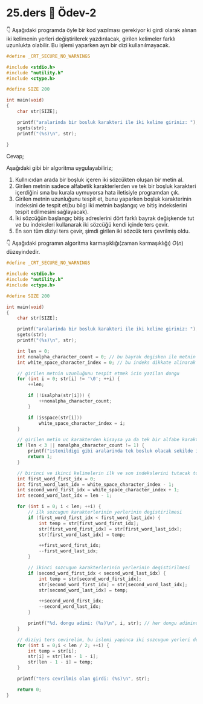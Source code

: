 # 25.ders 📖 Ödev-2

👇 Aşağıdaki programda öyle bir kod yazılması gerekiyor ki girdi olarak alınan iki kelimenin yerleri değiştirilerek yazdırılacak, girilen kelimeler farklı uzunlukta olabilir. Bu işlemi yaparken ayrı bir dizi kullanılmayacak.
```C
#define _CRT_SECURE_NO_WARNINGS

#include <stdio.h>
#include "nutility.h"
#include <ctype.h>

#define SIZE 200

int main(void)
{
    char str[SIZE];

    printf("aralarinda bir bosluk karakteri ile iki kelime giriniz: ");
    sgets(str);
    printf("(%s)\n", str);
    
}
```

Cevap;


Aşağıdaki gibi bir algoritma uygulayabiliriz;

1. Kullnıcıdan arada bir boşluk içeren iki sözcükten oluşan bir metin al. 
1. Girilen metnin sadece alfabetik karakterlerden ve tek bir boşluk karakteri içerdiğini sına bu kurala uymuyorsa hata iletisiyle programdan çık.
2. Girilen metnin uzunluğunu tespit et, bunu yaparken boşluk karakterinin indeksini de tespit et(bu bilgi iki metnin başlangıç ve bitiş indekslerini tespit edilmesini sağlayacak).
3. İki sözcüğün başlangıç bitiş adreslerini dört farklı bayrak değişkende tut ve bu indeksleri kullanarak iki sözcüğü kendi içinde ters çevir.
4. En son tüm diziyi ters çevir, şimdi girilen iki sözcük ters çevrilmiş oldu.
 

👇 Aşağıdaki programın algoritma karmaşıklığı(zaman karmaşıklığı) $O(n)$ düzeyindedir.
```C
#define _CRT_SECURE_NO_WARNINGS

#include <stdio.h>
#include "nutility.h"
#include <ctype.h>

#define SIZE 200

int main(void)
{
	char str[SIZE];

	printf("aralarinda bir bosluk karakteri ile iki kelime giriniz: ");
	sgets(str);
	printf("(%s)\n", str);

	int len = 0;
	int nonalpha_character_count = 0; // bu bayrak degisken ile metnin istenildigi gibi sadece tek  bilgisi elde edilecek
	int white_space_character_index = 0; // bu indeks dikkate alinarak ilk sozcugun sonu ve ikinci sozcugun baslangic indeksi bilinmis olacak

	// girilen metnin uzunluğunu tespit etmek icin yazilan dongu
	for (int i = 0; str[i] != '\0'; ++i) {
		++len;

		if (!isalpha(str[i])) {
			++nonalpha_character_count;
		}

		if (isspace(str[i]))
			white_space_character_index = i;
	}

	// girilen metin uc karakterden kisaysa ya da tek bir alfabe karakteri olmayan karakter icermiyorsa ilk basta basarisiz donus yapiliyor
	if (len < 3 || nonalpha_character_count != 1) {
		printf("istenildigi gibi aralarinda tek bosluk olacak sekilde iki kelime girisi yapiniz\n");
		return 1;
	}

	// birinci ve ikinci kelimelerin ilk ve son indekslerini tutacak toplamda dort bayrak degisken kullanacagiz ve iki sozcugu tersten yazdirilmis hallerini elde edecegiz
	int first_word_first_idx = 0;
	int first_word_last_idx = white_space_character_index - 1;
	int second_word_first_idx = white_space_character_index + 1;
	int second_word_last_idx = len - 1;

	for (int i = 0; i < len; ++i) {
		// ilk sozcugun karakterlerinin yerlerinin degistirilmesi
		if (first_word_first_idx < first_word_last_idx) {
			int temp = str[first_word_first_idx];
			str[first_word_first_idx] = str[first_word_last_idx];
			str[first_word_last_idx] = temp;

			++first_word_first_idx;
			--first_word_last_idx;
		}

		// ikinci sozcugun karakterlerinin yerlerinin degistirilmesi
		if (second_word_first_idx < second_word_last_idx) {
			int temp = str[second_word_first_idx];
			str[second_word_first_idx] = str[second_word_last_idx];
			str[second_word_last_idx] = temp;

			++second_word_first_idx;
			--second_word_last_idx;
		}

		printf("%d. dongu adimi: (%s)\n", i, str); // her dongu adiminda dizinin degerini gorebilmek icin eklendi
	}

	// diziyi ters cevirelim, bu islemi yapinca iki sozcugun yerleri degismis olacak, iste bu kadar.
	for (int i = 0;i < len / 2; ++i) {
		int temp = str[i];
		str[i] = str[len - 1 - i];
		str[len - 1 - i] = temp;
	}

	printf("ters cevrilmis olan girdi: (%s)\n", str);

	return 0;
}
```



